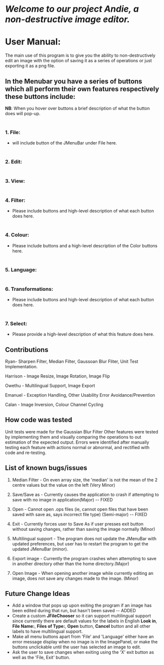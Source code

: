 # _Welcome to our **project Andie**, a non-destructive image editor._

# User Manual:
The main use of this program is to give you the ability to non-destructively edit an image with the option of saving it as a series of operations or just exporting it as a png file.
## In the Menubar you have a series of buttons which all perform their own features respectively these buttons include:

**NB**: When you hover over buttons a brief description of what the button does will pop-up.
### <br> 1. File:
 - will include button of the JMenuBar under File here.
###  <br>2. Edit:
### <br>3. View:
### <br>4. Filter:
 - Please include buttons and high-level description of what each button does here.
### <br>4. Colour:
-  Please include buttons and a high-level description of the Color buttons here.
### <br>5. Language:
### <br>6. Transformations:
 - Please include buttons and high-level description of what each button does here. 
### <br>7. Select:
 - Please provide a high-level description of what this feature does here.











## Contributions
Ryan- Sharpen Filter, Median Filter, Gaussoan Blur Fliter, Unit Test Implementation.

Harrison - Image Resize, Image Rotation, Image Flip

Owethu - Multilingual Support, Image Export

Emanuel - Exception Handling, Other Usability Error Avoidance/Prevention

Calan - Image Inversion, Colour Channel Cycling

## How code was tested
Unit tests were made for the Gaussian Blur Filter
Other features were tested by implementing them and visually comparing the operations to out estimation of the expected output.
Errors were identified after manually testing each feature with actions normal or abnormal, and rectified with code and re-testing.

## List of known bugs/issues
1) Median Filter - On even array size, the 'median' is not the mean of the 2 centre values but the value on the left (Very Minor)

2) Save/Save as - Currently causes the application to crash if attempting to save with no image in application(Major) -- FIXED

3) Open - Cannot open .ops files (ie, cannot open files that have been saved with save as, says incorrect file type) (Semi-major) -- FIXED

4) Exit - Currently forces user to Save As if user presses exit button without saving changes, rather than saving the image normally (Minor)

5) Multilingual support - The program does not update the JMenuBar with updated preferences, but user has to restart the program to get the updated JMenuBar (minor).

6) Export image - Currently the program crashes when attempting to save in another directory other than the home directory.(Major)

7) Open Image - When opening another image while currently editing an image, does not save any changes made to the image. (Minor)


## Future Change Ideas
- Add a window that pops up upon exiting the program if an image has been edited during that run, but hasn't been saved -- ADDED
- Create a custom __JFileChooser__ so it can support multilingual support since currently there are default values for the labels in English **Look in**, **File Name:**, **Files of Type:**, **Open** button, **Cancel** button and all other labels to have multilingual support. 
- Make all menu buttons apart from 'File' and 'Language' either have an error message display when no image is in the ImagePanel, or make
the buttons unclickable until the user has selected an image to edit.
- Ask the user to save changes when exiting using the 'X' exit button as well as the 'File, Exit' button.
  
